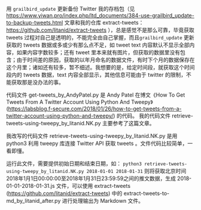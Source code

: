 
用 `grailbird_update` 更新备份 Twitter 我的存档包（见 https://www.yiwan.pro/index.php/ltd_documents/384-use-grailbird_update-to-backup-tweets.html 文章和我的仓库 extract-tweets：
https://github.com/litanid/extract-tweets ），总是感觉不是那么可靠，毕竟获取 tweets 过程对自己是透明的，不能完全由自己掌握，而且`grailbird_update` 更新获取的 tweets 数据或多或少有那么点不足，如 tweet text 内容默认不显示全部内容，如果内容字数较多；还有 tweet 里本来就有图片，但获取的数据里没有包含；由于时间差的原因，获取的以年月命名的数据文件，有时下个月的数据保存在这个月里；诸如还有较多，暂不细述。我想要的是，给定时间段，就获取这个时间段内的 tweets 数据，text 内容全部显示，其他信息可能由于 twitter 的限制，不能获取那是没办法的事。

代码文件 get-tweets_by_AndyPatel.py 是 Andy Patel 在博文《How To Get Tweets From A Twitter Account Using Python And Tweepy》(https://labsblog.f-secure.com/2018/01/26/how-to-get-tweets-from-a-twitter-account-using-python-and-tweepy/) 的代码。
我的代码文件 retrieve-tweets-using-tweepy_by_litanid.NK.py 主要参考了这篇文章。

我改写的代码文件 retrieve-tweets-using-tweepy_by_litanid.NK.py 是用 python3 利用 tweepy 库连接 Twitter API 获取 tweets 。文件代码比较简单，一看即懂。

运行此文件，需要提供初始日期和结束日期，如：
`python3 retrieve-tweets-using-tweepy_by_litanid.NK.py 2018-01-01 2018-01-31`
则将获取北京时间2018年1月1日00:00:00至2018年1月31日23:59:59之间的推文数据，生成 2018-01-01-2018-01-31.js 文件，可以使用 extract-tweets (https://github.com/litanid/extract-tweets) 中的 extract-tweets-to-md_by_litanid_after.py 进行处理输出为 Markdown 文件。